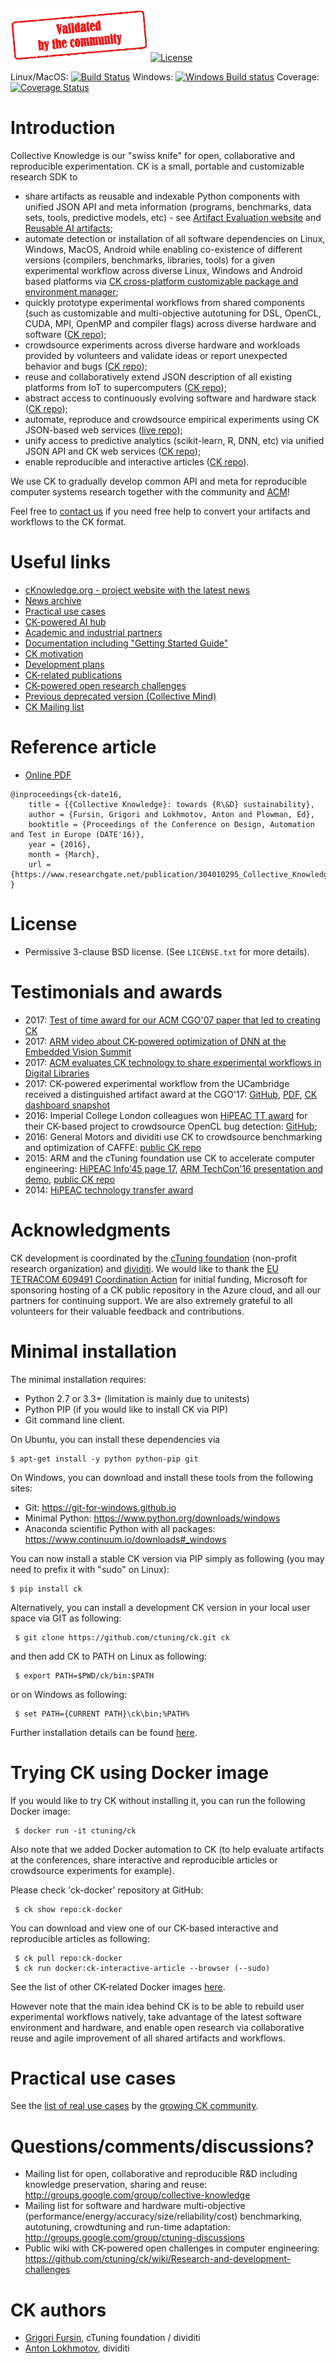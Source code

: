 [![logo](https://github.com/ctuning/ck-guide-images/blob/master/logo-validated-by-the-community-simple.png)](http://cTuning.org)
[![License](https://img.shields.io/badge/License-BSD%203--Clause-blue.svg)](https://opensource.org/licenses/BSD-3-Clause)

Linux/MacOS: [![Build Status](https://travis-ci.org/ctuning/ck.svg?branch=master)](https://travis-ci.org/ctuning/ck)
Windows: [![Windows Build status](https://ci.appveyor.com/api/projects/status/iw2k4eajy54xrvqc?svg=true)](https://ci.appveyor.com/project/gfursin/ck)
Coverage: [![Coverage Status](https://coveralls.io/repos/github/ctuning/ck/badge.svg)](https://coveralls.io/github/ctuning/ck)

Introduction
============

Collective Knowledge is our "swiss knife" for open, collaborative and reproducible experimentation.
CK is a small, portable and customizable research SDK to
* share artifacts as reusable and indexable Python components with unified JSON API and meta information (programs, benchmarks, data sets, tools, predictive models, etc) - see [Artifact Evaluation website](http://ctuning.org/ae/submission.html) and [Reusable AI artifacts](http://cKnowledge.org/ai-artifacts); 
* automate detection or installation of all software dependencies on Linux, Windows, MacOS, Android while enabling co-existence of different versions (compilers, benchmarks, libraries, tools) for a given experimental workflow across diverse Linux, Windows and Android based platforms via [CK cross-platform customizable package and environment manager](https://github.com/ctuning/ck/wiki/Portable-workflows);
* quickly prototype experimental workflows from shared components (such as customizable and multi-objective autotuning for DSL, OpenCL, CUDA, MPI, OpenMP and compiler flags) across diverse hardware and software ([CK repo](https://github.com/ctuning/ck-autotuning));
* crowdsource experiments across diverse hardware and workloads provided by volunteers and validate ideas or report unexpected behavior and bugs ([CK repo](https://github.com/ctuning/ck-crowdtuning));
* reuse and collaboratively extend JSON description of all existing platforms from IoT to supercomputers ([CK repo](https://github.com/ctuning/ck-crowdtuning-platforms));
* abstract access to continuously evolving software and hardware stack ([CK repo](https://github.com/ctuning/ck-env));
* automate, reproduce and crowdsource empirical experiments using CK JSON-based web services ([live repo](http://cKnowledge.org/repo));
* unify access to predictive analytics (scikit-learn, R, DNN, etc) via unified JSON API and CK web services ([CK repo](https://github.com/ctuning/ck-analytics));
* enable reproducible and interactive articles ([CK repo](https://github.com/ctuning/ck-web)). 

We use CK to gradually develop common API and meta for reproducible computer systems research together with the community and [ACM](https://dl.acm.org/docs/reproducibility.cfm)!

Feel free to [contact us](http://cKnowledge.org/contacts.html) if you need free help to convert your artifacts and workflows to the CK format.

Useful links
============

* [cKnowledge.org - project website with the latest news](http://cKnowledge.org)
* [News archive](https://github.com/ctuning/ck/wiki/News-archive)
* [Practical use cases](http://cKnowledge.org/use_cases.html)
* [CK-powered AI hub](http://cKnowledge.org/ai)
* [Academic and industrial partners](http://cKnowledge.org/partners.html)
* [Documentation including "Getting Started Guide"](https://github.com/ctuning/ck/wiki)
* [CK motivation](https://github.com/ctuning/ck/wiki/Motivation)
* [Development plans](https://github.com/ctuning/ck/wiki/Plans)
* [CK-related publications](https://github.com/ctuning/ck/wiki/Publications)
* [CK-powered open research challenges](https://github.com/ctuning/ck/wiki/Research-and-development-challenges)
* [Previous deprecated version (Collective Mind)](http://c-mind.org)
* [CK Mailing list](https://groups.google.com/forum/#!forum/collective-knowledge)

Reference article
=================
* [Online PDF](https://www.researchgate.net/publication/304010295_Collective_Knowledge_Towards_RD_Sustainability)

```
@inproceedings{ck-date16,
    title = {{Collective Knowledge}: towards {R\&D} sustainability},
    author = {Fursin, Grigori and Lokhmotov, Anton and Plowman, Ed},
    booktitle = {Proceedings of the Conference on Design, Automation and Test in Europe (DATE'16)},
    year = {2016},
    month = {March},
    url = {https://www.researchgate.net/publication/304010295_Collective_Knowledge_Towards_RD_Sustainability}
}
```

License
=======
* Permissive 3-clause BSD license. (See `LICENSE.txt` for more details).

Testimonials and awards
=======================
* 2017: [Test of time award for our ACM CGO'07 paper that led to creating CK](http://dividiti.blogspot.com/2017/02/we-received-test-of-time-award-for-our.html)
* 2017: [ARM video about CK-powered optimization of DNN at the Embedded Vision Summit](http://dividiti.blogspot.com/2017/09/video-from-arm-presenting-our.html)
* 2017: [ACM evaluates CK technology to share experimental workflows in Digital Libraries](http://dl.acm.org/docs/reproducibility.cfm)
* 2017: CK-powered experimental workflow from the UCambridge received a distinguished artifact award at the CGO'17: [GitHub](https://github.com/SamAinsworth/reproduce-cgo2017-paper), [PDF](http://ctuning.org/ae/resources/paper-with-distinguished-ck-artifact-and-ae-appendix-cgo2017.pdf), [CK dashboard snapshot](https://github.com/SamAinsworth/reproduce-cgo2017-paper/files/618737/ck-aarch64-dashboard.pdf)
* 2016: Imperial College London colleagues won [HiPEAC TT award](https://www.hipeac.net/press/6801/hipeac-tech-transfer-awards-announced) for their CK-based project to crowdsource OpenCL bug detection: [GitHub](https://github.com/ctuning/ck-clsmith);
* 2016: General Motors and dividiti use CK to crowdsource benchmarking and optimization of CAFFE: [public CK repo](https://github.com/dividiti/ck-caffe)
* 2015: ARM and the cTuning foundation use CK to accelerate computer engineering: [HiPEAC Info'45 page 17](https://www.hipeac.net/assets/public/publications/newsletter/hipeacinfo45.pdf), [ARM TechCon'16 presentation and demo](http://schedule.armtechcon.com/session/know-your-workloads-design-more-efficient-systems), [public CK repo](https://github.com/ctuning/ck-wa)
* 2014: [HiPEAC technology transfer award](https://www.hipeac.net/research/technology-transfer-awards/2014)

Acknowledgments
===============

CK development is coordinated by the [cTuning foundation](http://cTuning.org) (non-profit research organization)
and [dividiti](http://dividiti.com). We would like to thank the [EU TETRACOM 609491 Coordination Action](http://tetracom.eu) 
for initial funding, Microsoft for sponsoring hosting of a CK public
repository in the Azure cloud, and all our partners for continuing support.
We are also extremely grateful to all volunteers for their valuable feedback and contributions.

Minimal installation
====================

The minimal installation requires:

* Python 2.7 or 3.3+ (limitation is mainly due to unitests)
* Python PIP (if you would like to install CK via PIP)
* Git command line client.

On Ubuntu, you can install these dependencies via

```
$ apt-get install -y python python-pip git
```

On Windows, you can download and install these tools from the following sites:

* Git: https://git-for-windows.github.io
* Minimal Python: https://www.python.org/downloads/windows
* Anaconda scientific Python with all packages: https://www.continuum.io/downloads#_windows

You can now install a stable CK version via PIP simply as following
(you may need to prefix it with "sudo" on Linux):

```
$ pip install ck
```

Alternatively, you can install a development CK version 
in your local user space via GIT as following:

```
 $ git clone https://github.com/ctuning/ck.git ck
```
and then add CK to PATH on Linux as following:
```
 $ export PATH=$PWD/ck/bin:$PATH
```
or on Windows as following:

```
 $ set PATH={CURRENT PATH}\ck\bin;%PATH%
```

Further installation details can be found [here](https://github.com/ctuning/ck/wiki/Getting-started-guide#Quick_CK_installation).

Trying CK using Docker image
============================

If you would like to try CK without installing it, 
you can run the following Docker image:

```
 $ docker run -it ctuning/ck
```

Also note that we added Docker automation to CK 
(to help evaluate artifacts at the conferences, share interactive 
and reproducible articles or crowdsource experiments for example). 

Please check 'ck-docker' repository at GitHub:

```
 $ ck show repo:ck-docker
```

You can download and view one of our CK-based interactive and reproducible articles as following:
```
 $ ck pull repo:ck-docker
 $ ck run docker:ck-interactive-article --browser (--sudo)
```

See the list of other CK-related Docker images [here](https://hub.docker.com/u/ctuning).

However note that the main idea behind CK is to be able to rebuild user experimental workflows
natively, take advantage of the latest software environment and hardware,
and enable open research via collaborative reuse and agile improvement 
of all shared artifacts and workflows.

Practical use cases
===================

See the [list of real use cases](http://cKnowledge.org/use_cases.html) 
by the [growing CK community](http://cKnowledge.org/partners.html).

Questions/comments/discussions?
===============================
* Mailing list for open, collaborative and reproducible R&D including knowledge preservation, sharing and reuse:
  http://groups.google.com/group/collective-knowledge
* Mailing list for software and hardware multi-objective (performance/energy/accuracy/size/reliability/cost)
  benchmarking, autotuning, crowdtuning and run-time adaptation: http://groups.google.com/group/ctuning-discussions
* Public wiki with CK-powered open challenges in computer engineering:
  https://github.com/ctuning/ck/wiki/Research-and-development-challenges

CK authors
==========
* [Grigori Fursin](http://fursin.net/research.html), cTuning foundation / dividiti
* [Anton Lokhmotov](https://www.hipeac.net/~anton), dividiti
